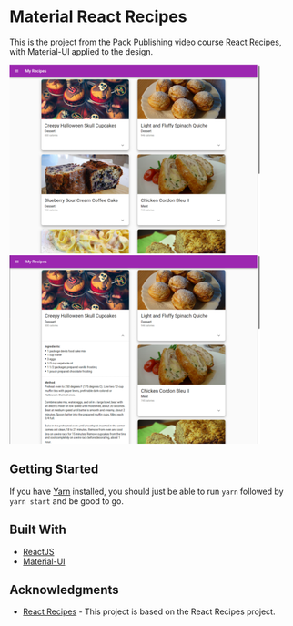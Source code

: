 # Material React Recipes

This is the project from the Pack Publishing video course [React Recipes](https://www.packtpub.com/web-development/react-recipes-video), with Material-UI applied to the design.

![Screenshot](./.github/screenshot1.png?raw=true)&nbsp;&nbsp;&nbsp;&nbsp;![Screenshot](./.github/screenshot2.png?raw=true)

## Getting Started

If you have [Yarn](https://yarnpkg.com/en/) installed, you should just be able to run `yarn` followed by `yarn start` and be good to go.

## Built With

* [ReactJS](https://reactjs.org/)
* [Material-UI](http://www.material-ui.com/) 

## Acknowledgments

* [React Recipes](https://github.com/diegomura/react-recipes) - This project is based on the React Recipes project.